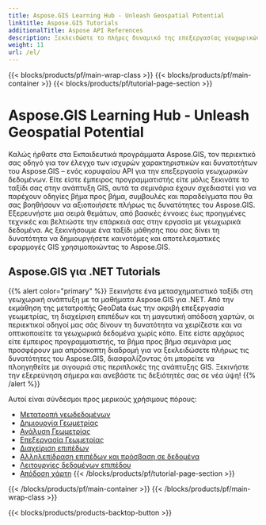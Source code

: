 ```yaml
---
title: Aspose.GIS Learning Hub - Unleash Geospatial Potential
linktitle: Aspose.GIS Tutorials
additionalTitle: Aspose API References
description: Ξεκλειδώστε το πλήρες δυναμικό της επεξεργασίας γεωχωρικών δεδομένων με το Aspose.GIS. Ανατρέξτε στα σεμινάρια μας για καθοδήγηση βήμα προς βήμα και γνώσεις από ειδικούς.
weight: 11
url: /el/
---
```


{{< blocks/products/pf/main-wrap-class >}}
{{< blocks/products/pf/main-container >}}
{{< blocks/products/pf/tutorial-page-section >}}

# Aspose.GIS Learning Hub - Unleash Geospatial Potential


Καλώς ήρθατε στα Εκπαιδευτικά προγράμματα Aspose.GIS, τον περιεκτικό σας οδηγό για τον έλεγχο των ισχυρών χαρακτηριστικών και δυνατοτήτων του Aspose.GIS – ενός κορυφαίου API για την επεξεργασία γεωχωρικών δεδομένων. Είτε είστε έμπειρος προγραμματιστής είτε μόλις ξεκινάτε το ταξίδι σας στην ανάπτυξη GIS, αυτά τα σεμινάρια έχουν σχεδιαστεί για να παρέχουν οδηγίες βήμα προς βήμα, συμβουλές και παραδείγματα που θα σας βοηθήσουν να αξιοποιήσετε πλήρως τις δυνατότητες του Aspose.GIS. Εξερευνήστε μια σειρά θεμάτων, από βασικές έννοιες έως προηγμένες τεχνικές και βελτιώστε την επάρκειά σας στην εργασία με γεωχωρικά δεδομένα. Ας ξεκινήσουμε ένα ταξίδι μάθησης που σας δίνει τη δυνατότητα να δημιουργήσετε καινοτόμες και αποτελεσματικές εφαρμογές GIS χρησιμοποιώντας το Aspose.GIS.

## Aspose.GIS για .NET Tutorials
{{% alert color="primary" %}}
Ξεκινήστε ένα μετασχηματιστικό ταξίδι στη γεωχωρική ανάπτυξη με τα μαθήματα Aspose.GIS για .NET. Από την εκμάθηση της μετατροπής GeoData έως την ακριβή επεξεργασία γεωμετρίας, τη διαχείριση επιπέδων και τη μαγευτική απόδοση χαρτών, οι περιεκτικοί οδηγοί μας σάς δίνουν τη δυνατότητα να χειρίζεστε και να οπτικοποιείτε τα γεωχωρικά δεδομένα χωρίς κόπο. Είτε είστε αρχάριος είτε έμπειρος προγραμματιστής, τα βήμα προς βήμα σεμινάρια μας προσφέρουν μια απρόσκοπτη διαδρομή για να ξεκλειδώσετε πλήρως τις δυνατότητες του Aspose.GIS, διασφαλίζοντας ότι μπορείτε να πλοηγηθείτε με σιγουριά στις περιπλοκές της ανάπτυξης GIS. Ξεκινήστε την εξερεύνηση σήμερα και ανεβάστε τις δεξιότητές σας σε νέα ύψη!
{{% /alert %}}

Αυτοί είναι σύνδεσμοι προς μερικούς χρήσιμους πόρους:
 
- [Μετατροπή γεωδεδομένων](./net/geo-data-conversion/)
- [Δημιουργία Γεωμετρίας](./net/geometry-creation/)
- [Ανάλυση Γεωμετρίας](./net/geometry-analysis/)
- [Επεξεργασία Γεωμετρίας](./net/geometry-processing/)
- [Διαχείριση επιπέδων](./net/layer-management/)
- [Αλληλεπίδραση επιπέδων και πρόσβαση σε δεδομένα](./net/layer-interaction-and-data-access/)
- [Λειτουργίες δεδομένων επιπέδου](./net/layer-data-operations/)
- [Απόδοση χάρτη](./net/map-rendering/)
{{< /blocks/products/pf/tutorial-page-section >}}

{{< /blocks/products/pf/main-container >}}
{{< /blocks/products/pf/main-wrap-class >}}

{{< blocks/products/products-backtop-button >}}
